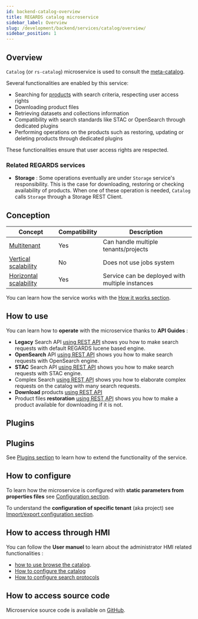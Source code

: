 ```yaml
---
id: backend-catalog-overview
title: REGARDS catalog microservice
sidebar_label: Overview
slug: /development/backend/services/catalog/overview/
sidebar_position: 1
---
```


## Overview

`Catalog` (or `rs-catalog`) microservice is used to consult the 
[meta-catalog](../../../overview/functional-overview/02-meta-catalog-services.md).

Several functionalities are enabled by this service:

* Searching for [products](../../../overview/concepts/01-products.md) with search criteria, respecting user access rights
* Downloading product files
* Retrieving datasets and collections information
* Compatibility with search standards like STAC or OpenSearch through dedicated plugins
* Performing operations on the products such as restoring, updating or deleting products through dedicated plugins

These functionalities ensure that user access rights are respected.

### Related REGARDS services

* **Storage** : Some operations eventually are under `Storage` service's responsibility. This is the case for 
  downloading, restoring or checking availability of products. When one of these operation is needed, `Catalog` 
  calls `Storage` through a Storage REST Client.

## Conception

| Concept                                                                        | Compatibility | Description                                     |
|--------------------------------------------------------------------------------|---------------|-------------------------------------------------|
| [Multitenant](../../../concepts/multitenant)                                   | Yes           | Can handle multiple tenants/projects            | 
| [Vertical scalability](../../../concepts/scalability#vertical-scalability)     | No            | Does not use jobs system                        |
| [Horizontal scalability](../../../concepts/scalability#horizontal-scalability) | Yes           | Service can be deployed with multiple instances | 

You can learn how the service works with the [How it works section](./conception.md).

## How to use

You can learn how to **operate** with the microservice thanks to **API Guides** :

- **Legacy** Search API [using REST API](./api-guides/rest/legacy-search-api.mdx) shows you how to make search requests
  with default REGARDS lucene based engine.
- **OpenSearch** API [using REST API](./api-guides/rest/opensearch-api.mdx) shows you how to make search requests
    with OpenSearch engine.
- **STAC** Search API [using REST API](./api-guides/rest/stac-search-api.mdx) shows you how to make search requests
  with STAC engine.
- Complex Search [using REST API](./api-guides/rest/complex-search-api.mdx) shows you how to elaborate complex requests 
  on the catalog with many search requests.
- **Download** products [using REST API](./api-guides/rest/download-product-file-api) 
- Product files **restoration** [using REST API](./api-guides/rest/file-restoration-api) shows you how to 
  make a product available for downloading if it is not.

## Plugins

## Plugins

See [Plugins section](./plugins/overview.md) to learn how to extend the functionality of the service.

## How to configure

To learn how the microservice is configured with **static parameters from properties files**
see [Configuration section](./configuration/catalog-static-configuration.md).

To understand the **configuration of specific tenant** (aka project)
see [Import/export configuration section](./configuration/catalog-import-export.md).

## How to access through HMI

You can follow the **User manuel** to learn about the administrator HMI related functionalities :
- [how to use browse the catalog](../../../../user-guide/catalog/use).
- [How to configure the catalog](../../../../user-guide/catalog/configuration)
- [How to configure search protocols](../../../../user-guide/catalog/protocols/introduction)

## How to access source code

Microservice source code is available on [GitHub](https://github.com/RegardsOss/regards-backend/tree/master/rs-catalog).